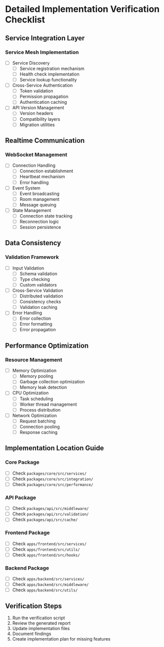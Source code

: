 # Detailed Implementation Verification Checklist

## Service Integration Layer
### Service Mesh Implementation
- [ ] Service Discovery
  - [ ] Service registration mechanism
  - [ ] Health check implementation
  - [ ] Service lookup functionality
- [ ] Cross-Service Authentication
  - [ ] Token validation
  - [ ] Permission propagation
  - [ ] Authentication caching
- [ ] API Version Management
  - [ ] Version headers
  - [ ] Compatibility layers
  - [ ] Migration utilities

## Realtime Communication
### WebSocket Management
- [ ] Connection Handling
  - [ ] Connection establishment
  - [ ] Heartbeat mechanism
  - [ ] Error handling
- [ ] Event System
  - [ ] Event broadcasting
  - [ ] Room management
  - [ ] Message queuing
- [ ] State Management
  - [ ] Connection state tracking
  - [ ] Reconnection logic
  - [ ] Session persistence

## Data Consistency
### Validation Framework
- [ ] Input Validation
  - [ ] Schema validation
  - [ ] Type checking
  - [ ] Custom validators
- [ ] Cross-Service Validation
  - [ ] Distributed validation
  - [ ] Consistency checks
  - [ ] Validation caching
- [ ] Error Handling
  - [ ] Error collection
  - [ ] Error formatting
  - [ ] Error propagation

## Performance Optimization
### Resource Management
- [ ] Memory Optimization
  - [ ] Memory pooling
  - [ ] Garbage collection optimization
  - [ ] Memory leak detection
- [ ] CPU Optimization
  - [ ] Task scheduling
  - [ ] Worker thread management
  - [ ] Process distribution
- [ ] Network Optimization
  - [ ] Request batching
  - [ ] Connection pooling
  - [ ] Response caching

## Implementation Location Guide
### Core Package
- [ ] Check `packages/core/src/services/`
- [ ] Check `packages/core/src/integration/`
- [ ] Check `packages/core/src/performance/`

### API Package
- [ ] Check `packages/api/src/middleware/`
- [ ] Check `packages/api/src/validation/`
- [ ] Check `packages/api/src/cache/`

### Frontend Package
- [ ] Check `apps/frontend/src/services/`
- [ ] Check `apps/frontend/src/utils/`
- [ ] Check `apps/frontend/src/hooks/`

### Backend Package
- [ ] Check `apps/backend/src/services/`
- [ ] Check `apps/backend/src/middleware/`
- [ ] Check `apps/backend/src/utils/`

## Verification Steps
1. Run the verification script
2. Review the generated report
3. Update implementation files
4. Document findings
5. Create implementation plan for missing features